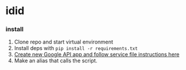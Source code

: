 # idid

### install
1. Clone repo and start virtual environment
2. Install deps with `pip install -r requirements.txt`
3. [Create new Google API app and follow service file instructions here](https://pygsheets.readthedocs.io/en/stable/authorization.html)
4. Make an alias that calls the script.